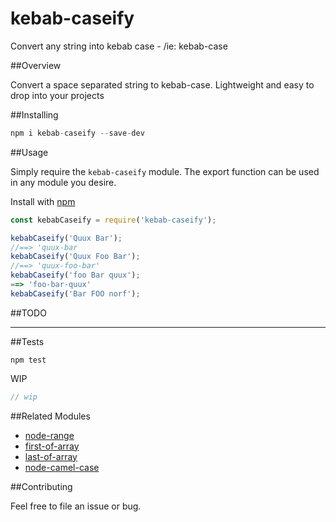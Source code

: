 # kebab-caseify
Convert any string into kebab case - /ie: kebab-case

##Overview

Convert a space separated string to kebab-case. Lightweight and easy to drop into your projects

##Installing 

```javascript
npm i kebab-caseify --save-dev
```

##Usage

Simply require the `kebab-caseify` module. The export function can be used in any module you desire.

Install with [npm]()

```javascript
const kebabCaseify = require('kebab-caseify');

kebabCaseify('Quux Bar');
//==> 'quux-bar
kebabCaseify('Quux Foo Bar');
//==> 'quux-foo-bar'
kebabCaseify('foo Bar quux');
==> 'foo-bar-quux'
kebabCaseify('Bar FOO norf');
```

##TODO

---

##Tests

`npm test`

WIP

```javascript
// wip
```

##Related Modules

* [node-range](https://github.com/ahadb/node-range)
* [first-of-array](https://github.com/ahadb/first-of-array)
* [last-of-array](https://github.com/ahadb/last-of-array)
* [node-camel-case](https://github.com/ahadb/node-camel-case)

##Contributing

Feel free to file an issue or bug.
